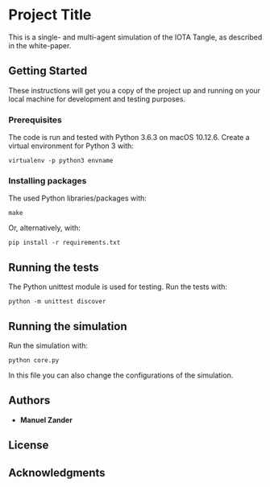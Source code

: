 # Project Title

This is a single- and multi-agent simulation of the IOTA Tangle, as described in the white-paper.

## Getting Started

These instructions will get you a copy of the project up and running on your local machine for development and testing purposes.

### Prerequisites

The code is run and tested with Python 3.6.3 on macOS 10.12.6.
Create a virtual environment for Python 3 with:

```
virtualenv -p python3 envname
```

### Installing packages

The used Python libraries/packages with:

```
make
```

Or, alternatively, with:

```
pip install -r requirements.txt

```

## Running the tests

The Python unittest module is used for testing.
Run the tests with:

```
python -m unittest discover
```

## Running the simulation

Run the simulation with:

```
python core.py
```

In this file you can also change the configurations of the simulation.

## Authors

* **Manuel Zander**

## License

## Acknowledgments
